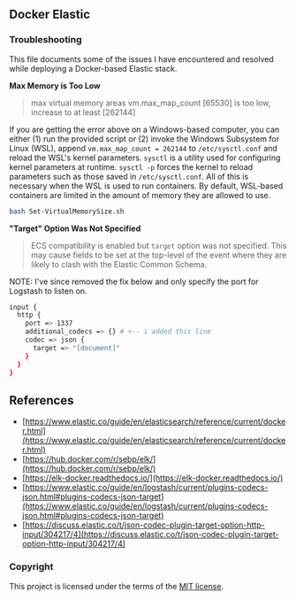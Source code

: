 ## Docker Elastic

### Troubleshooting
This file documents some of the issues I have encountered and resolved while deploying a Docker-based Elastic stack.

**Max Memory is Too Low**  
> max virtual memory areas vm.max_map_count [65530] is too low, increase to at least [262144]

If you are getting the error above on a Windows-based computer, you can either (1) run the provided script or (2) invoke the Windows Subsystem for Linux (WSL), append `vm.max_map_count = 262144` to `/etc/sysctl.conf` and reload the WSL's kernel parameters. `sysctl` is a utility used for configuring kernel parameters at runtime. `sysctl -p` forces the kernel to reload parameters such as those saved in `/etc/sysctl.conf`. All of this is necessary when the WSL is used to run containers. By default, WSL-based containers are limited in the amount of memory they are allowed to use.  
```bash
bash Set-VirtualMemorySize.sh
```

**"Target" Option Was Not Specified**  
>  ECS compatibility is enabled but `target` option was not specified. This may cause fields to be set at the top-level of the event where they are likely to clash with the Elastic Common Schema. 

NOTE: I've since removed the fix below and only specify the port for Logstash to listen on. 

```bash
input {
  http {
    port => 1337
    additional_codecs => {} # <-- i added this line
    codec => json {
      target => "[document]"
    }
  }
}
```

## References
* [https://www.elastic.co/guide/en/elasticsearch/reference/current/docker.html](https://www.elastic.co/guide/en/elasticsearch/reference/current/docker.html)
* [https://hub.docker.com/r/sebp/elk/](https://hub.docker.com/r/sebp/elk/)
* [https://elk-docker.readthedocs.io/](https://elk-docker.readthedocs.io/)
* [https://www.elastic.co/guide/en/logstash/current/plugins-codecs-json.html#plugins-codecs-json-target](https://www.elastic.co/guide/en/logstash/current/plugins-codecs-json.html#plugins-codecs-json-target)
* [https://discuss.elastic.co/t/json-codec-plugin-target-option-http-input/304217/4](https://discuss.elastic.co/t/json-codec-plugin-target-option-http-input/304217/4)

### Copyright
This project is licensed under the terms of the [MIT license](/LICENSE).
